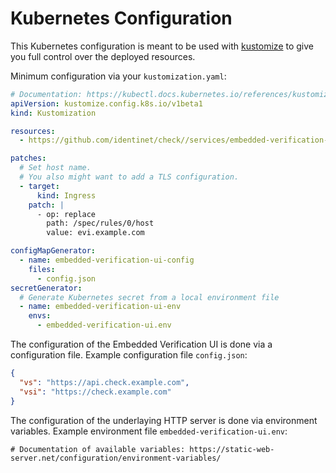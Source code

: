 # Kubernetes Configuration

This Kubernetes configuration is meant to be used with [kustomize](https://kustomize.io/) to give you full control over
the deployed resources.

Minimum configuration via your `kustomization.yaml`:

```yaml
# Documentation: https://kubectl.docs.kubernetes.io/references/kustomize/kustomization/
apiVersion: kustomize.config.k8s.io/v1beta1
kind: Kustomization

resources:
  - https://github.com/identinet/check//services/embedded-verification-ui/k8s&ref=main

patches:
  # Set host name.
  # You also might want to add a TLS configuration.
  - target:
      kind: Ingress
    patch: |
      - op: replace
        path: /spec/rules/0/host
        value: evi.example.com

configMapGenerator:
  - name: embedded-verification-ui-config
    files:
      - config.json
secretGenerator:
  # Generate Kubernetes secret from a local environment file
  - name: embedded-verification-ui-env
    envs:
      - embedded-verification-ui.env
```

The configuration of the Embedded Verification UI is done via a configuration file. Example configuration file
`config.json`:

```json
{
  "vs": "https://api.check.example.com",
  "vsi": "https://check.example.com"
}
```

The configuration of the underlaying HTTP server is done via environment variables. Example environment file
`embedded-verification-ui.env`:

```dotenv
# Documentation of available variables: https://static-web-server.net/configuration/environment-variables/
```
